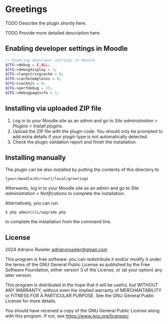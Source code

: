# Greetings #

TODO Describe the plugin shortly here.

TODO Provide more detailed description here.

## Enabling developer settings in Moodle

```php
// Enabling developer settings in Moodle.
$CFG->debug = E_ALL;
$CFG->debugdisplay = 1;
$CFG->langstringcache = 0;
$CFG->cachetemplates = 0;
$CFG->cachejs = 0;
$CFG->perfdebug = 15;
$CFG->debugpageinfo = 1;
```

## Installing via uploaded ZIP file ##

1. Log in to your Moodle site as an admin and go to _Site administration >
   Plugins > Install plugins_.
2. Upload the ZIP file with the plugin code. You should only be prompted to add
   extra details if your plugin type is not automatically detected.
3. Check the plugin validation report and finish the installation.

## Installing manually ##

The plugin can be also installed by putting the contents of this directory to

    {your/moodle/dirroot}/local/greetings

Afterwards, log in to your Moodle site as an admin and go to _Site administration >
Notifications_ to complete the installation.

Alternatively, you can run

    $ php admin/cli/upgrade.php

to complete the installation from the command line.

## License ##

2024 Adriano Ruseler <adrianoruseler@gmail.com>

This program is free software: you can redistribute it and/or modify it under
the terms of the GNU General Public License as published by the Free Software
Foundation, either version 3 of the License, or (at your option) any later
version.

This program is distributed in the hope that it will be useful, but WITHOUT ANY
WARRANTY; without even the implied warranty of MERCHANTABILITY or FITNESS FOR A
PARTICULAR PURPOSE.  See the GNU General Public License for more details.

You should have received a copy of the GNU General Public License along with
this program.  If not, see <https://www.gnu.org/licenses/>.
